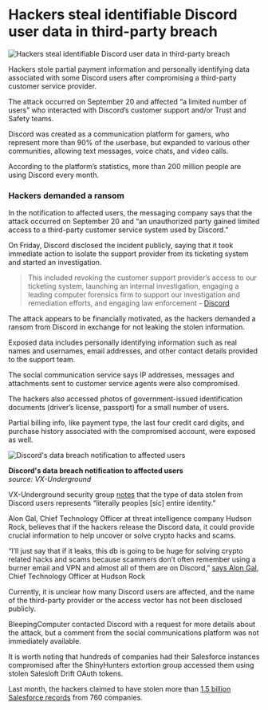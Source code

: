 # Hackers steal identifiable Discord user data in third-party breach

![Hackers steal identifiable Discord user data in third-party breach](https://www.bleepstatic.com/content/hl-images/2020/11/13/Discord-headpic.jpg)

Hackers stole partial payment information and personally identifying data associated with some Discord users after compromising a third-party customer service provider.

The attack occurred on September 20 and affected “a limited number of users” who interacted with Discord’s customer support and/or Trust and Safety teams.

Discord was created as a communication platform for gamers, who represent more than 90% of the userbase, but expanded to various other communities, allowing text messages, voice chats, and video calls.

According to the platform’s statistics, more than 200 million people are using Discord every month.

### Hackers demanded a ransom

In the notification to affected users, the messaging company says that the attack occurred on September 20 and “an unauthorized party gained limited access to a third-party customer service system used by Discord.”

On Friday, Discord disclosed the incident publicly, saying that it took immediate action to isolate the support provider from its ticketing system and started an investigation.

> This included revoking the customer support provider’s access to our ticketing system, launching an internal investigation, engaging a leading computer forensics firm to support our investigation and remediation efforts, and engaging law enforcement - [Discord](https://discord.com/press-releases/update-on-security-incident-involving-third-party-customer-service)

The attack appears to be financially motivated, as the hackers demanded a ransom from Discord in exchange for not leaking the stolen information.

Exposed data includes personally identifying information such as real names and usernames, email addresses, and other contact details provided to the support team.

The social communication service says IP addresses, messages and attachments sent to customer service agents were also compromised.

The hackers also accessed photos of government-issued identification documents (driver’s license, passport) for a small number of users.

Partial billing info, like payment type, the last four credit card digits, and purchase history associated with the compromised account, were exposed as well.

![Discord's data breach notification to affected users](https://www.bleepstatic.com/images/news/u/1100723/Discord_breach_Sept2025.jpeg)

**Discord's data breach notification to affected users**  
_source: VX-Underground_

VX-Underground security group [notes](https://x.com/vxunderground/status/1974243103990014154) that the type of data stolen from Discord users represents “literally peoples \[sic\] entire identity.”

Alon Gal, Chief Technology Officer at threat intelligence company Hudson Rock, believes that if the hackers release the Discord data, it could provide crucial information to help uncover or solve crypto hacks and scams.

“I’ll just say that if it leaks, this db is going to be huge for solving crypto related hacks and scams because scammers don’t often remember using a burner email and VPN and almost all of them are on Discord,” [says Alon Gal](https://www.linkedin.com/feed/update/urn:li:activity:7380074436323880960/), Chief Technology Officer at Hudson Rock

Currently, it is unclear how many Discord users are affected, and the name of the third-party provider or the access vector has not been disclosed publicly.

BleepingComputer contacted Discord with a request for more details about the attack, but a comment from the social communications platform was not immediately available.

It is worth noting that hundreds of companies had their Salesforce instances compromised after the ShinyHunters extortion group accessed them using stolen Salesloft Drift OAuth tokens.

Last month, the hackers claimed to have stolen more than [1.5 billion Salesforce records](https://www.bleepingcomputer.com/news/security/shinyhunters-claims-15-billion-salesforce-records-stolen-in-drift-hacks/) from 760 companies.